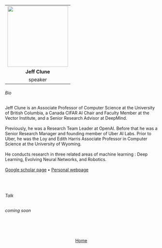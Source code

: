 ---
---

<br>
<br>

<div align="center">
  <table class="row">
    <tr>
    <td style="text-align: center"><img src="https://www.zupimages.net/up/23/14/f20e.png" style="width:200px;height:200px;"></td>
  </tr>
  <tr>
    <td style="text-align: center"><b>Jeff Clune</b></td>
  </tr>
  <tr>
    <td style="text-align: center">speaker</td>
  </tr>
  </table>
</div>



###### Bio


Jeff Clune is an Associate Professor of Computer Science at the University of British Columbia, a Canada CIFAR AI Chair and Faculty Member at the Vector Institute, and a Senior Research Advisor at DeepMind.
<br>
<br>
Previously, he was a Research Team Leader at OpenAI. Before that he was a Senior Research Manager and founding member of Uber AI Labs. Prior to Uber, he was the Loy and Edith Harris Associate Professor in Computer Science at the University of Wyoming.
<br><br>
He conducts research in three related areas of machine learning : Deep Learning, Evolving Neural Networks, and Robotics. 
<br>
<br>
<a href="https://scholar.google.com/citations?user=5TZ7f5wAAAAJ&hl=fr&oi=ao/">Google scholar page</a> &bull; <a href="http://jeffclune.com/index.html/">Personal webpage</a>

<br>
<br>


###### Talk

*coming soon*



<br>
<br>
<br>
<br>



<div align="center">
	<a href="https://imolconf2023.github.io/">Home</a>
</div>

<br>
<br>

